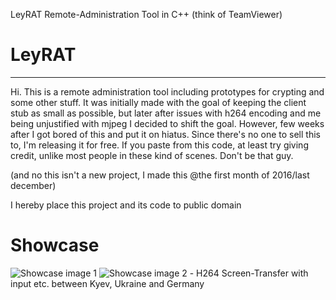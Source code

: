 LeyRAT  Remote-Administration Tool in C++ (think of TeamViewer)

# LeyRAT
___

Hi. This is a remote administration tool including prototypes for crypting and some other stuff. It was initially made with the goal of keeping the client stub as small as possible, but later after issues with h264 encoding and me
being unjustified with mjpeg I decided to shift the goal. However, few weeks after I got bored of this and put it on hiatus. Since there's no one to sell this to, I'm releasing it for free. If you paste from this code, at least try giving credit, unlike most people in these kind of scenes. Don't be that guy.

(and no this isn't a new project, I made this @the first month of 2016/last december)

I  hereby place this project and its code to public domain

# Showcase

![Showcase image 1](https://i.imgur.com/6sWvJgo.png)
![Showcase image 2](https://i.imgur.com/YrPH0Ym.png) - H264 Screen-Transfer with input etc. between Kyev, Ukraine and Germany


